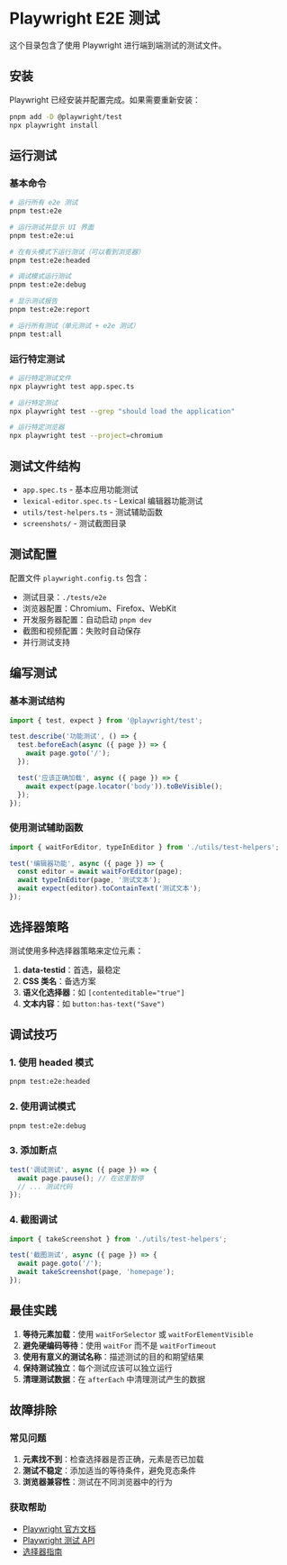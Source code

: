 # Playwright E2E 测试

这个目录包含了使用 Playwright 进行端到端测试的测试文件。

## 安装

Playwright 已经安装并配置完成。如果需要重新安装：

```bash
pnpm add -D @playwright/test
npx playwright install
```

## 运行测试

### 基本命令

```bash
# 运行所有 e2e 测试
pnpm test:e2e

# 运行测试并显示 UI 界面
pnpm test:e2e:ui

# 在有头模式下运行测试（可以看到浏览器）
pnpm test:e2e:headed

# 调试模式运行测试
pnpm test:e2e:debug

# 显示测试报告
pnpm test:e2e:report

# 运行所有测试（单元测试 + e2e 测试）
pnpm test:all
```

### 运行特定测试

```bash
# 运行特定测试文件
npx playwright test app.spec.ts

# 运行特定测试
npx playwright test --grep "should load the application"

# 运行特定浏览器
npx playwright test --project=chromium
```

## 测试文件结构

- `app.spec.ts` - 基本应用功能测试
- `lexical-editor.spec.ts` - Lexical 编辑器功能测试
- `utils/test-helpers.ts` - 测试辅助函数
- `screenshots/` - 测试截图目录

## 测试配置

配置文件 `playwright.config.ts` 包含：

- 测试目录：`./tests/e2e`
- 浏览器配置：Chromium、Firefox、WebKit
- 开发服务器配置：自动启动 `pnpm dev`
- 截图和视频配置：失败时自动保存
- 并行测试支持

## 编写测试

### 基本测试结构

```typescript
import { test, expect } from '@playwright/test';

test.describe('功能测试', () => {
  test.beforeEach(async ({ page }) => {
    await page.goto('/');
  });

  test('应该正确加载', async ({ page }) => {
    await expect(page.locator('body')).toBeVisible();
  });
});
```

### 使用测试辅助函数

```typescript
import { waitForEditor, typeInEditor } from './utils/test-helpers';

test('编辑器功能', async ({ page }) => {
  const editor = await waitForEditor(page);
  await typeInEditor(page, '测试文本');
  await expect(editor).toContainText('测试文本');
});
```

## 选择器策略

测试使用多种选择器策略来定位元素：

1. **data-testid**：首选，最稳定
2. **CSS 类名**：备选方案
3. **语义化选择器**：如 `[contenteditable="true"]`
4. **文本内容**：如 `button:has-text("Save")`

## 调试技巧

### 1. 使用 headed 模式

```bash
pnpm test:e2e:headed
```

### 2. 使用调试模式

```bash
pnpm test:e2e:debug
```

### 3. 添加断点

```typescript
test('调试测试', async ({ page }) => {
  await page.pause(); // 在这里暂停
  // ... 测试代码
});
```

### 4. 截图调试

```typescript
import { takeScreenshot } from './utils/test-helpers';

test('截图测试', async ({ page }) => {
  await page.goto('/');
  await takeScreenshot(page, 'homepage');
});
```

## 最佳实践

1. **等待元素加载**：使用 `waitForSelector` 或 `waitForElementVisible`
2. **避免硬编码等待**：使用 `waitFor` 而不是 `waitForTimeout`
3. **使用有意义的测试名称**：描述测试的目的和期望结果
4. **保持测试独立**：每个测试应该可以独立运行
5. **清理测试数据**：在 `afterEach` 中清理测试产生的数据

## 故障排除

### 常见问题

1. **元素找不到**：检查选择器是否正确，元素是否已加载
2. **测试不稳定**：添加适当的等待条件，避免竞态条件
3. **浏览器兼容性**：测试在不同浏览器中的行为

### 获取帮助

- [Playwright 官方文档](https://playwright.dev/)
- [Playwright 测试 API](https://playwright.dev/docs/api/class-test)
- [选择器指南](https://playwright.dev/docs/selectors)
